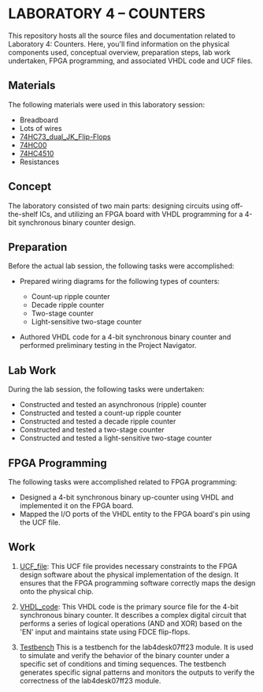 # LABORATORY 4 – COUNTERS

This repository hosts all the source files and documentation related to Laboratory 4: Counters. Here, you'll find information on the physical components used, conceptual overview, preparation steps, lab work undertaken, FPGA programming, and associated VHDL code and UCF files.

## Materials

The following materials were used in this laboratory session:

- Breadboard
- Lots of wires
- [74HC73_dual_JK_Flip-Flops](/Lab4/74HC73.pdf)
- [74HC00](/Lab4/7400.pdf)
- [74HC4510](/Lab4/HCT4510.pdf)
- Resistances

## Concept

The laboratory consisted of two main parts: designing circuits using off-the-shelf ICs, and utilizing an FPGA board with VHDL programming for a 4-bit synchronous binary counter design.

## Preparation

Before the actual lab session, the following tasks were accomplished:

- Prepared wiring diagrams for the following types of counters:
    - Count-up ripple counter
    - Decade ripple counter
    - Two-stage counter
    - Light-sensitive two-stage counter

- Authored VHDL code for a 4-bit synchronous binary counter and performed preliminary testing in the Project Navigator.

## Lab Work

During the lab session, the following tasks were undertaken:

- Constructed and tested an asynchronous (ripple) counter
- Constructed and tested a count-up ripple counter
- Constructed and tested a decade ripple counter
- Constructed and tested a two-stage counter
- Constructed and tested a light-sensitive two-stage counter

## FPGA Programming

The following tasks were accomplished related to FPGA programming:

- Designed a 4-bit synchronous binary up-counter using VHDL and implemented it on the FPGA board.
- Mapped the I/O ports of the VHDL entity to the FPGA board's pin using the UCF file.


## Work

1. [UCF_file](lab4count4.ucf):
This UCF file provides necessary constraints to the FPGA design software about the physical implementation of the design. It ensures that the FPGA programming software correctly maps the design onto the physical chip.

2. [VHDL_code](lab4test.vhd):
This VHDL code is the primary source file for the 4-bit synchronous binary counter. It describes a complex digital circuit that performs a series of logical operations (AND and XOR) based on the 'EN' input and maintains state using FDCE flip-flops.

2. [Testbench](lab4test.vhd)
This is a testbench for the lab4desk07ff23 module. It is used to simulate and verify the behavior of the binary counter under a specific set of conditions and timing sequences. The testbench generates specific signal patterns and monitors the outputs to verify the correctness of the lab4desk07ff23 module.